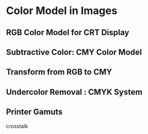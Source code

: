 # Color Model in Images

## RGB Color Model for CRT Display

## Subtractive Color: CMY Color Model

## Transform from RGB to CMY

## Undercolor Removal : CMYK System

## Printer Gamuts

crosstalk

